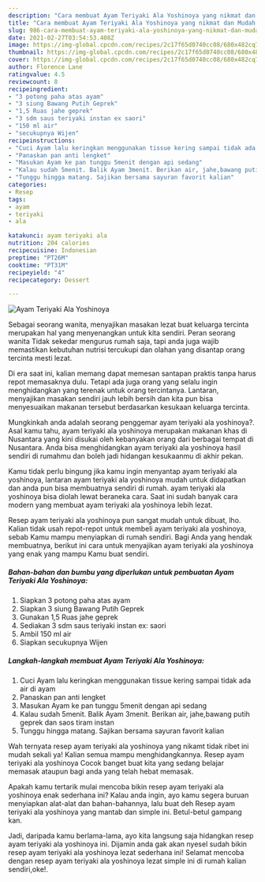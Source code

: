 ```yaml
---
description: "Cara membuat Ayam Teriyaki Ala Yoshinoya yang nikmat dan Mudah Dibuat"
title: "Cara membuat Ayam Teriyaki Ala Yoshinoya yang nikmat dan Mudah Dibuat"
slug: 986-cara-membuat-ayam-teriyaki-ala-yoshinoya-yang-nikmat-dan-mudah-dibuat
date: 2021-02-27T03:54:53.408Z
image: https://img-global.cpcdn.com/recipes/2c17f65d0740cc08/680x482cq70/ayam-teriyaki-ala-yoshinoya-foto-resep-utama.jpg
thumbnail: https://img-global.cpcdn.com/recipes/2c17f65d0740cc08/680x482cq70/ayam-teriyaki-ala-yoshinoya-foto-resep-utama.jpg
cover: https://img-global.cpcdn.com/recipes/2c17f65d0740cc08/680x482cq70/ayam-teriyaki-ala-yoshinoya-foto-resep-utama.jpg
author: Florence Lane
ratingvalue: 4.5
reviewcount: 8
recipeingredient:
- "3 potong paha atas ayam"
- "3 siung Bawang Putih Geprek"
- "1,5 Ruas jahe geprek"
- "3 sdm saus teriyaki instan ex saori"
- "150 ml air"
- "secukupnya Wijen"
recipeinstructions:
- "Cuci Ayam lalu keringkan menggunakan tissue kering sampai tidak ada air di ayam"
- "Panaskan pan anti lengket"
- "Masukan Ayam ke pan tunggu 5menit dengan api sedang"
- "Kalau sudah 5menit. Balik Ayam 3menit. Berikan air, jahe,bawang putih geprek dan saos tiram instan"
- "Tunggu hingga matang. Sajikan bersama sayuran favorit kalian"
categories:
- Resep
tags:
- ayam
- teriyaki
- ala

katakunci: ayam teriyaki ala 
nutrition: 204 calories
recipecuisine: Indonesian
preptime: "PT26M"
cooktime: "PT31M"
recipeyield: "4"
recipecategory: Dessert

---
```



![Ayam Teriyaki Ala Yoshinoya](https://img-global.cpcdn.com/recipes/2c17f65d0740cc08/680x482cq70/ayam-teriyaki-ala-yoshinoya-foto-resep-utama.jpg)

Sebagai seorang wanita, menyajikan masakan lezat buat keluarga tercinta merupakan hal yang menyenangkan untuk kita sendiri. Peran seorang  wanita Tidak sekedar mengurus rumah saja, tapi anda juga wajib memastikan kebutuhan nutrisi tercukupi dan olahan yang disantap orang tercinta mesti lezat.

Di era  saat ini, kalian memang dapat memesan santapan praktis tanpa harus repot memasaknya dulu. Tetapi ada juga orang yang selalu ingin menghidangkan yang terenak untuk orang tercintanya. Lantaran, menyajikan masakan sendiri jauh lebih bersih dan kita pun bisa menyesuaikan makanan tersebut berdasarkan kesukaan keluarga tercinta. 



Mungkinkah anda adalah seorang penggemar ayam teriyaki ala yoshinoya?. Asal kamu tahu, ayam teriyaki ala yoshinoya merupakan makanan khas di Nusantara yang kini disukai oleh kebanyakan orang dari berbagai tempat di Nusantara. Anda bisa menghidangkan ayam teriyaki ala yoshinoya hasil sendiri di rumahmu dan boleh jadi hidangan kesukaanmu di akhir pekan.

Kamu tidak perlu bingung jika kamu ingin menyantap ayam teriyaki ala yoshinoya, lantaran ayam teriyaki ala yoshinoya mudah untuk didapatkan dan anda pun bisa membuatnya sendiri di rumah. ayam teriyaki ala yoshinoya bisa diolah lewat beraneka cara. Saat ini sudah banyak cara modern yang membuat ayam teriyaki ala yoshinoya lebih lezat.

Resep ayam teriyaki ala yoshinoya pun sangat mudah untuk dibuat, lho. Kalian tidak usah repot-repot untuk membeli ayam teriyaki ala yoshinoya, sebab Kamu mampu menyiapkan di rumah sendiri. Bagi Anda yang hendak membuatnya, berikut ini cara untuk menyajikan ayam teriyaki ala yoshinoya yang enak yang mampu Kamu buat sendiri.

<!--inarticleads1-->

##### Bahan-bahan dan bumbu yang diperlukan untuk pembuatan Ayam Teriyaki Ala Yoshinoya:

1. Siapkan 3 potong paha atas ayam
1. Siapkan 3 siung Bawang Putih Geprek
1. Gunakan 1,5 Ruas jahe geprek
1. Sediakan 3 sdm saus teriyaki instan ex: saori
1. Ambil 150 ml air
1. Siapkan secukupnya Wijen




<!--inarticleads2-->

##### Langkah-langkah membuat Ayam Teriyaki Ala Yoshinoya:

1. Cuci Ayam lalu keringkan menggunakan tissue kering sampai tidak ada air di ayam
1. Panaskan pan anti lengket
1. Masukan Ayam ke pan tunggu 5menit dengan api sedang
1. Kalau sudah 5menit. Balik Ayam 3menit. Berikan air, jahe,bawang putih geprek dan saos tiram instan
1. Tunggu hingga matang. Sajikan bersama sayuran favorit kalian




Wah ternyata resep ayam teriyaki ala yoshinoya yang nikamt tidak ribet ini mudah sekali ya! Kalian semua mampu menghidangkannya. Resep ayam teriyaki ala yoshinoya Cocok banget buat kita yang sedang belajar memasak ataupun bagi anda yang telah hebat memasak.

Apakah kamu tertarik mulai mencoba bikin resep ayam teriyaki ala yoshinoya enak sederhana ini? Kalau anda ingin, ayo kamu segera buruan menyiapkan alat-alat dan bahan-bahannya, lalu buat deh Resep ayam teriyaki ala yoshinoya yang mantab dan simple ini. Betul-betul gampang kan. 

Jadi, daripada kamu berlama-lama, ayo kita langsung saja hidangkan resep ayam teriyaki ala yoshinoya ini. Dijamin anda gak akan nyesel sudah bikin resep ayam teriyaki ala yoshinoya lezat sederhana ini! Selamat mencoba dengan resep ayam teriyaki ala yoshinoya lezat simple ini di rumah kalian sendiri,oke!.

